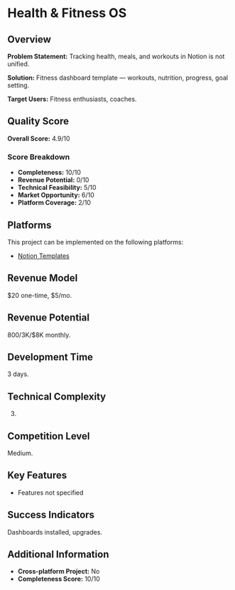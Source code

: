 # Health & Fitness OS

## Overview
**Problem Statement:** Tracking health, meals, and workouts in Notion is not unified.

**Solution:** Fitness dashboard template — workouts, nutrition, progress, goal setting.

**Target Users:** Fitness enthusiasts, coaches.

## Quality Score
**Overall Score:** 4.9/10

### Score Breakdown
- **Completeness:** 10/10
- **Revenue Potential:** 0/10
- **Technical Feasibility:** 5/10
- **Market Opportunity:** 6/10
- **Platform Coverage:** 2/10

## Platforms
This project can be implemented on the following platforms:
- [Notion Templates](./platforms/notion-templates/)

## Revenue Model
$20 one-time, $5/mo.

## Revenue Potential
$800/$3K/$8K monthly.

## Development Time
3 days.

## Technical Complexity
3.

## Competition Level
Medium.

## Key Features
- Features not specified

## Success Indicators
Dashboards installed, upgrades.

## Additional Information
- **Cross-platform Project:** No
- **Completeness Score:** 10/10
